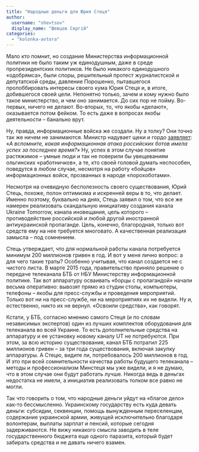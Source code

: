 ```yaml
---
title: "Народные деньги для Юрия Стеця"
author: 
  username: "shevtsov"
  display_name: "Шевцов Сергій"
categories: 
  - "kolonka-avtora"
---
```


Мало кто помнит, но создание Министерства информационной политики не было таким уж единодушным, даже в среде пропрезидентских политиков. Не было никакого единодушного «одобрямса», были споры, решительный протест журналистской и депутатской среды, давление Порошенко, пытавшегося пролоббировать интересы своего кума Юрия Стеця и, в итоге, добившегося своей цели. Непонятно только, зачем и кому нужно было такое министерство, и чем оно занимается. До сих пор не пойму. Во-первых, ничего не делают. Во-вторых, то, что якобы «делают», оказывается потом фейком. То есть даже в вопросах якобы деятельности – банально врут.

Ну, правда, информационные войска же создали. Ну а толку? Они точно так же ничем не занимаются. Министр надувает щеки и гордо [заявляет](http://www.pravda.com.ua/rus/articles/2015/04/6/7063883/): «_А вспомните, какая информационная атака российских ботов имела успех за последнее время?_» Ну, успех в этом случае понятие растяжимое – умные люди и так не поверили бы увещеваниям ольгинских «работничков», а те, кто своей головой думать неспособен, поведутся в любом случае, несмотря на работу «бойцов» информационных войск, прозванных в народе «порохоботами».

Несмотря на очевидную бесполезность своего существования, Юрий Стець, похоже, полон оптимизма и искренней веры в то, что делает. Именно поэтому, буквально на днях, Стець заявил о том, что все же намерен реализовать скандальную инициативу создания канала Ukraine Tomorrow, канала иновещания, цель которого – противодействие российской и любой другой иностранной антиукраинской пропаганде. Цель, конечно, благородная, только вот средств ему на нее требуется многовато. А качественная реализация замысла – под сомнением.

Стець утверждает, что для нормальной работы канала потребуется минимум 200 миллионов гривен в год. И вот у меня лично вопрос: а для чего такие траты? Особенно учитывая, что канал создается не с чистого листа. В марте 2015 года, правительство приняло решение о передаче телеканала БТБ от НБУ Министерству информационной политике. Так вот аппаратуру осваивать «борцы с пропагандой» начали весьма оперативно: вывозят прямо из студии столы, компьютеры, телефоны – якобы для пресс-службы и проведения мероприятий. Только вот ни на пресс-службе, ни на мероприятиях их не видели. Ну и, естественно, никто их не вернул. «Освоили средства», как говорят.

Кстати, у БТБ, согласно мнению самого Стеця (и по словам независимых экспертов) один из лучших комплектов оборудования для телеканала во всей Украине. То есть дополнительные средства на аппаратуру и ее установку новому каналу UT не потребуются. При этом, за всю историю существования, канал БТБ потратил 225 миллионов гривен – за три года существования, включая закупку аппаратуры. А Стецю, видите ли, потребовалось 200 миллионов в год. И это при всей сомнительности качества работы будущего телеканала – методы и профессионализм Минстеця мы уже видели, и я не думаю, что в этом случае они будут работать лучше. Никогда ведь в деньгах недостатка не имели, а инициатив реализовать толком все равно не могли.

Так что говорить о том, что народные деньги уйдут на «благое дело» как-то бессмысленно. Украинскому государству есть куда девать деньги: субсидии, секвенции, помощь вынужденным переселенцам, содержание украинской армии, живущей исключительно благодаря волонтерам, выплаты зарплат и пенсий, которые сегодня задерживаются. Не вижу никакого смысла заводить в теле государственного бюджета еще одного паразита, который будет забирать средства и не давать ничего взамен.
